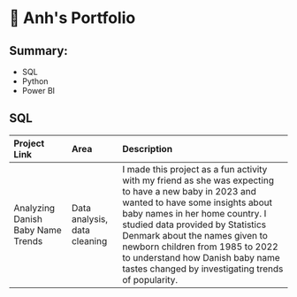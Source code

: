 # 💼 Anh's Portfolio
## Summary:
- SQL
- Python
- Power BI

## SQL
| Project Link                       | Area                          | Description   |
| :---                               |     :---                      |   :---        |
| Analyzing Danish Baby Name Trends  | Data analysis, data cleaning  | I made this project as a fun activity with my friend as she was expecting to have a new baby in 2023 and wanted to have some insights about baby names in her home country. I studied data provided by Statistics Denmark about the names given to newborn children from 1985 to 2022 to understand how Danish baby name tastes changed by investigating trends of popularity.|
